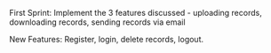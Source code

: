 First Sprint: 
Implement the 3 features discussed - uploading records, downloading records, sending records via email

New Features: Register, login, delete records, logout.

